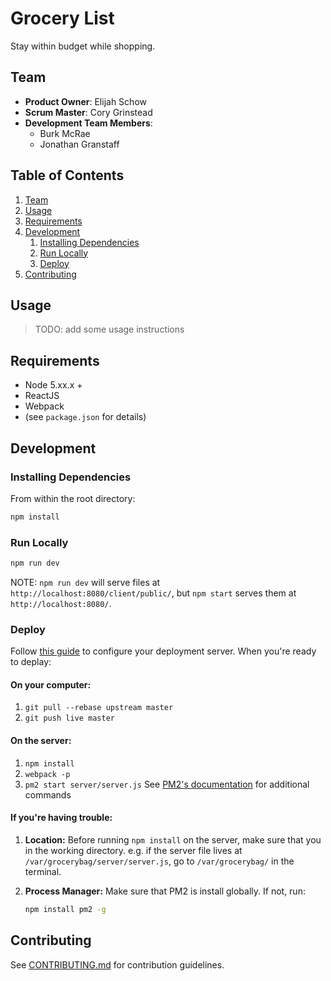 # Grocery List

Stay within budget while shopping.

## Team

  - __Product Owner__: Elijah Schow
  - __Scrum Master__: Cory Grinstead
  - __Development Team Members__:
    - Burk McRae
    - Jonathan Granstaff

## Table of Contents

1. [Team](#team)
1. [Usage](#Usage)
1. [Requirements](#requirements)
1. [Development](#development)
    1. [Installing Dependencies](#installing-dependencies)
    1. [Run Locally](#run-locally)
    1. [Deploy](#deploy)
1. [Contributing](#contributing)

## Usage

> TODO: add some usage instructions

## Requirements

- Node 5.xx.x +
- ReactJS
- Webpack
- (see `package.json` for details)

## Development

### Installing Dependencies

From within the root directory:

```sh
npm install
```

### Run Locally
```sh
npm run dev
```

NOTE: `npm run dev` will serve files at `http://localhost:8080/client/public/`, but `npm start` serves them at `http://localhost:8080/`.


### Deploy

Follow [this guide](https://www.digitalocean.com/community/tutorials/how-to-set-up-automatic-deployment-with-git-with-a-vps) to configure your deployment server. When you're ready to deplay:

#### On your computer:

1. `git pull --rebase upstream master`
2. `git push live master`

#### On the server:

1. `npm install`
2. `webpack -p`
3. `pm2 start server/server.js`
    See [PM2's documentation](http://pm2.keymetrics.io/docs/usage/cluster-mode/) for additional commands

#### If you're having trouble:

1. **Location:** Before running `npm install` on the server, make sure that you in the working directory. e.g. if the server file lives at `/var/grocerybag/server/server.js`, go to `/var/grocerybag/` in the terminal.
2. **Process Manager:** Make sure that PM2 is install globally. If not, run:

    ```sh
    npm install pm2 -g
    ```

## Contributing

See [CONTRIBUTING.md](https://github.com/unexpected-lion/ourglass/blob/master/contributing.md) for contribution guidelines.

